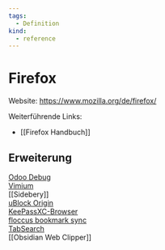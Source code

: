 ```yaml
---
tags:
  - Definition
kind:
  - reference
---
```

# Firefox

Website: <https://www.mozilla.org/de/firefox/>

Weiterführende Links:

* [[Firefox Handbuch]]

## Erweiterung

[Odoo Debug](https://github.com/Droggol/OdooDebug)\
[Vimium](https://github.com/philc/vimium)\
[[Sidebery]]\
[uBlock Origin](https://ublockorigin.com/)\
[KeePassXC-Browser](https://addons.mozilla.org/en-US/firefox/addon/keepassxc-browser/)\
[floccus bookmark sync](https://floccus.org/)\
[TabSearch](ttps://github.com/reblws/tab-search/)\
[[Obsidian Web Clipper]]